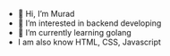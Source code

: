 - 👋 Hi, I’m Murad
- 👀 I’m interested in backend developing
- 🌱 I’m currently learning golang
- I am also know HTML, CSS, Javascript

<!---
backspacesh/backspacesh is a ✨ special ✨ repository because its `README.md` (this file) appears on your GitHub profile.
You can click the Preview link to take a look at your changes.
--->
